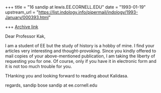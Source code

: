 +++
title = "16 sandip at lewis.EE.CORNELL.EDU"
date = "1993-01-19"
upstream_url = "https://list.indology.info/pipermail/indology/1993-January/000393.html"

+++
[Archive link](https://list.indology.info/pipermail/indology/1993-January/000393.html)

Dear Professor Kak,

 I am a student of EE but the study of history is a hobby of mine. I find your
articles very interesting and thought-provoking. Since you kindly offered to 
mail copies of your above-mentioned publication, I am taking the liberty of
requesting you for one. Of course, only if you have it in electronic form
and it is not too much trouble for you.

 THanking you and looking forward to reading about Kalidasa.

regards,
sandip bose
sandip at ee.cornell.edu




